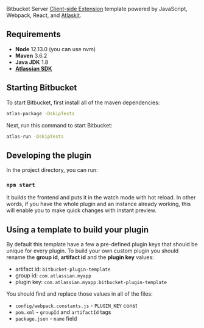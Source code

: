Bitbucket Server [Client-side Extension](https://developer.atlassian.com/server/framework/clientside-extensions/) template powered by JavaScript, Webpack, React, and [Atlaskit](https://atlaskit.atlassian.com/).

## Requirements
 - **Node** 12.13.0 (you can use nvm)
 - **Maven** 3.6.2
 - **Java JDK** 1.8
 - [**Atlassian SDK**](https://developer.atlassian.com/server/framework/atlassian-sdk/downloads/)

## Starting Bitbucket

To start Bitbucket, first install all of the maven dependencies:

```sh
atlas-package -DskipTests
```

Next, run this command to start Bitbucket:

```sh
atlas-run -DskipTests
```

## Developing the plugin

In the project directory, you can run:

### `npm start`

It builds the frontend and puts it in the watch mode with hot reload.
In other words, if you have the whole plugin and an instance already working,
this will enable you to make quick changes with instant preview.

## Using a template to build your plugin

By default this template have a few a pre-defined plugin keys that should be unique for every plugin. 
To build your own custom plugin you should rename the **group id**, **artifact id** and the **plugin key** values:

 - artifact id: `bitbucket-plugin-template`
 - group id: `com.atlassian.myapp`   
 - plugin key: `com.atlassian.myapp.bitbucket-plugin-template`
 
You should find and replace those values in all of the files:
 - `config/webpack.constants.js` - `PLUGIN_KEY` const
 - `pom.xml` - `groupId` and `artifactId` tags
 - `package.json` - `name` field
